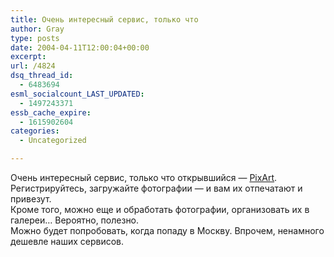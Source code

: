 ```yaml
---
title: Очень интересный сервис, только что
author: Gray
type: posts
date: 2004-04-11T12:00:04+00:00
excerpt:
url: /4824
dsq_thread_id:
  - 6483694
esml_socialcount_LAST_UPDATED:
  - 1497243371
essb_cache_expire:
  - 1615902604
categories:
  - Uncategorized

---
```








Очень интересный сервис, только что открывшийся &#8212; <a href="http://pixart.ru/" target="_blank">PixArt</a>. Регистрируйтесь, загружайте фотографии &#8212; и вам их отпечатают и привезут.  
Кроме того, можно еще и обработать фотографии, организовать их в галереи&#8230; Вероятно, полезно.  
Можно будет попробовать, когда попаду в Москву. Впрочем, ненамного дешевле наших сервисов.